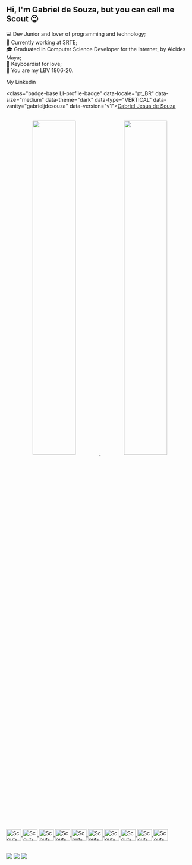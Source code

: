 ## Hi, I'm Gabriel de Souza, but you can call me Scout 😉

💻 Dev Junior and lover of programming and technology; <br />
👔 Currently working at 3RTE; <br />
🎓 Graduated in Computer Science Developer for the Internet, by Alcides Maya; <br />
🎹 Keyboardist for love; <br />
🌟 You are my LBV 1806-20. <br />

My Linkedin   <div>
   <class="badge-base LI-profile-badge" data-locale="pt_BR" data-size="medium" data-theme="dark" data-type="VERTICAL" data-vanity="gabrieljdesouza" data-version="v1"><a    class="badge-base__link LI-simple-link" href="https://br.linkedin.com/in/gabrieljdesouza?trk=profile-badge">Gabriel Jesus de Souza</a>
  </div>

<br />
<div align="center">
  <a href="https://github.com/ScoutDevBR">
   <img width="48%" src="https://github-readme-stats.vercel.app/api?username=ScoutDevBR&show_icons=true&theme=dark&include_all_commits=true&count_private=true"/>
   <img width="48%" src="https://github-readme-stats.vercel.app/api/top-langs/?username=ScoutDevBR&layout=compact&langs_count=7&theme=dark"/>
</div>
<br />
<div
  style="display: inline_block"><br>
  <img align="center" alt="Scout-Arduino" height="30" width="40" src="https://cdn.jsdelivr.net/gh/devicons/devicon/icons/arduino/arduino-original-wordmark.svg">
  <img align="center" alt="Scout-C" height="30" width="40" src="https://cdn.jsdelivr.net/gh/devicons/devicon/icons/c/c-original.svg">
  <img align="center" alt="Scout-C++" height="30" width="40" src="https://cdn.jsdelivr.net/gh/devicons/devicon/icons/cplusplus/cplusplus-original.svg">
  <img align="center" alt="Scout-C#" height="30" width="40" src="https://cdn.jsdelivr.net/gh/devicons/devicon/icons/csharp/csharp-original.svg">
  <img align="center" alt="Scout-Debian" height="30" width="40" src="https://cdn.jsdelivr.net/gh/devicons/devicon/icons/debian/debian-original.svg">
  <img align="center" alt="Scout-MySQL" height="30" width="40" src="https://cdn.jsdelivr.net/gh/devicons/devicon/icons/mysql/mysql-original.svg">
  <img align="center" alt="Scout-Linux" height="30" width="40" src="https://cdn.jsdelivr.net/gh/devicons/devicon/icons/linux/linux-original.svg">
  <img align="center" alt="Scout-Python" height="30" width="40" src="https://cdn.jsdelivr.net/gh/devicons/devicon/icons/python/python-original.svg">
  <img align="center" alt="Scout-Photoshop" height="30" width="40" src="https://cdn.jsdelivr.net/gh/devicons/devicon/icons/photoshop/photoshop-plain.svg">
  <img align="center" alt="Scout-Premiere" height="30" width="40" src="https://cdn.jsdelivr.net/gh/devicons/devicon/icons/premierepro/premierepro-plain.svg" />
</div>
 <br />
  <br />
<div> 
  <a href="https://www.youtube.com/channel/UCU18MN8SVdc0hpffAEOLRuQ" target="_blank"><img src="https://img.shields.io/badge/YouTube-FF0000?style=for-the-badge&logo=youtube&logoColor=white" target="_blank"></a>
  <a href="https://instagram.com/bieldesouza__" target="_blank"><img src="https://img.shields.io/badge/-Instagram-%23E4405F?style=for-the-badge&logo=instagram&logoColor=white" target="_blank"></a> 
  <a href = "gabrieljedsouza@gmail.com"><img src="https://img.shields.io/badge/-Gmail-%23333?style=for-the-badge&logo=gmail&logoColor=white" target="_blank"></a>
</div>
